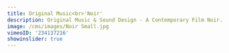 ```yaml
---
title: Original Music<br>'Noir'
description: Original Music & Sound Design - A Contemporary Film Noir.
image: /cms/images/Noir Small.jpg
vimeoID: '234137216'
showinslider: true
---
```














